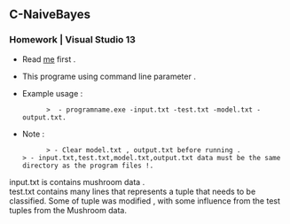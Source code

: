 ## C-NaiveBayes
### Homework | Visual Studio 13
- Read [me][1] first .
- This programe using command line parameter .
- Example usage :

            >  - programname.exe -input.txt -test.txt -model.txt -output.txt.
- Note :

			> - Clear model.txt , output.txt before running .
      > - input.txt,test.txt,model.txt,output.txt data must be the same directory as the program files !.

input.txt is contains mushroom data .  
test.txt contains many lines that represents a tuple that needs to be classified. Some of tuple was modified , with some influence from the test tuples from the Mushroom data.

[1]:https://computersciencesource.wordpress.com/2010/01/28/year-2-machine-learning-naive-bayes-classifier/
